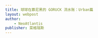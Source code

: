 ```yaml
---
title: 球球在慕尼黑的 GORUCK 流水账：Urban篇
layout: webpost
author: 
    - NeoAtlantis
publisher: 菜格瑞斯
---
```


<style>
blockquote{
    font-size: 0.8em;    
    padding: 0.5em;
}
h3,h4,h5 {
    font-weight: bold;
    text-align: center;
}
</style>
